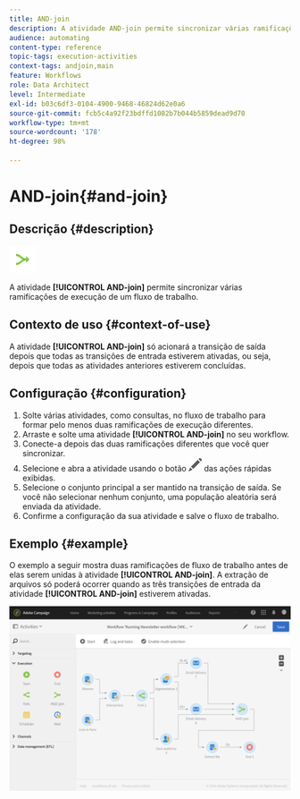```yaml
---
title: AND-join
description: A atividade AND-join permite sincronizar várias ramificações de execução de um fluxo de trabalho.
audience: automating
content-type: reference
topic-tags: execution-activities
context-tags: andjoin,main
feature: Workflows
role: Data Architect
level: Intermediate
exl-id: b03c6df3-0104-4900-9468-46824d62e0a6
source-git-commit: fcb5c4a92f23bdffd1082b7b044b5859dead9d70
workflow-type: tm+mt
source-wordcount: '178'
ht-degree: 98%

---
```


# AND-join{#and-join}

## Descrição {#description}

![](assets/and_join.png)

A atividade **[!UICONTROL AND-join]** permite sincronizar várias ramificações de execução de um fluxo de trabalho.

## Contexto de uso {#context-of-use}

A atividade **[!UICONTROL AND-join]** só acionará a transição de saída depois que todas as transições de entrada estiverem ativadas, ou seja, depois que todas as atividades anteriores estiverem concluídas.

## Configuração {#configuration}

1. Solte várias atividades, como consultas, no fluxo de trabalho para formar pelo menos duas ramificações de execução diferentes.
1. Arraste e solte uma atividade **[!UICONTROL AND-join]** no seu workflow.
1. Conecte-a depois das duas ramificações diferentes que você quer sincronizar.
1. Selecione e abra a atividade usando o botão ![](assets/edit_darkgrey-24px.png) das ações rápidas exibidas.
1. Selecione o conjunto principal a ser mantido na transição de saída. Se você não selecionar nenhum conjunto, uma população aleatória será enviada da atividade.
1. Confirme a configuração da sua atividade e salve o fluxo de trabalho.

## Exemplo {#example}

O exemplo a seguir mostra duas ramificações de fluxo de trabalho antes de elas serem unidas à atividade **[!UICONTROL AND-join]**. A extração de arquivos só poderá ocorrer quando as três transições de entrada da atividade **[!UICONTROL AND-join]** estiverem ativadas.

![](assets/wkf_and-join_example.png)
